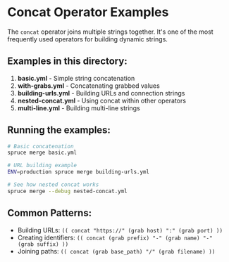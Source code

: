 # Concat Operator Examples

The `concat` operator joins multiple strings together. It's one of the most frequently used operators for building dynamic strings.

## Examples in this directory:

1. **basic.yml** - Simple string concatenation
2. **with-grabs.yml** - Concatenating grabbed values
3. **building-urls.yml** - Building URLs and connection strings
4. **nested-concat.yml** - Using concat within other operators
5. **multi-line.yml** - Building multi-line strings

## Running the examples:

```bash
# Basic concatenation
spruce merge basic.yml

# URL building example
ENV=production spruce merge building-urls.yml

# See how nested concat works
spruce merge --debug nested-concat.yml
```

## Common Patterns:

- Building URLs: `(( concat "https://" (grab host) ":" (grab port) ))`
- Creating identifiers: `(( concat (grab prefix) "-" (grab name) "-" (grab suffix) ))`
- Joining paths: `(( concat (grab base_path) "/" (grab filename) ))`